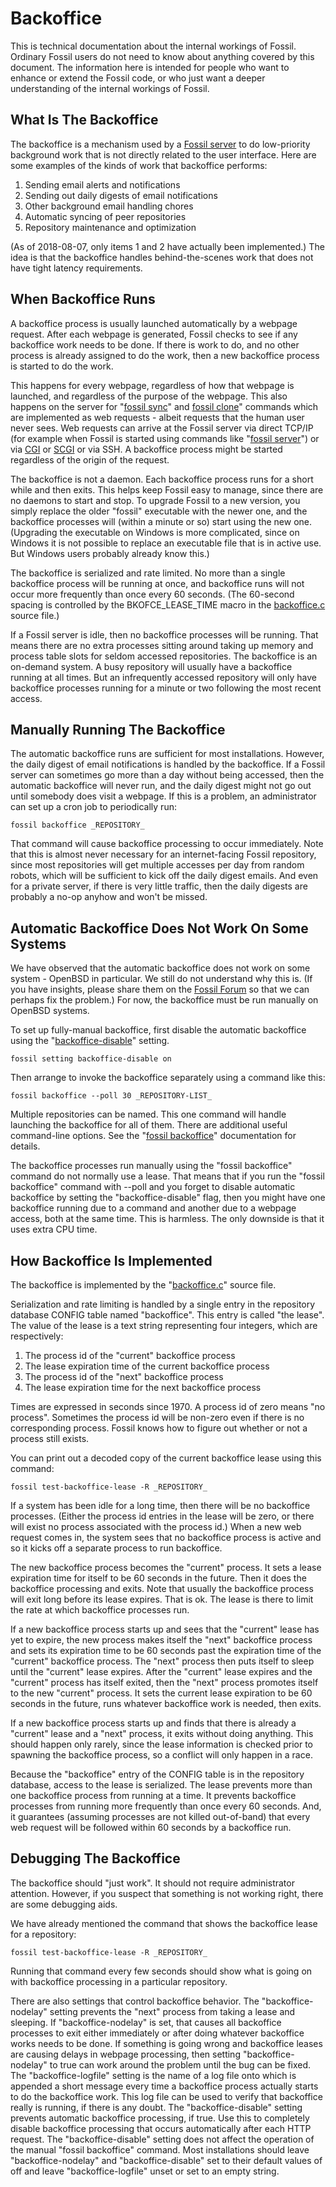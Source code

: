 Backoffice
==========

This is technical documentation about the internal workings of Fossil.
Ordinary Fossil users do not need to know about anything covered by this
document.  The information here is intended for people who want to enhance
or extend the Fossil code, or who just want a deeper understanding of
the internal workings of Fossil.

What Is The Backoffice
----------------------

The backoffice is a mechanism used by a
[Fossil server](./server/) to do low-priority
background work that is not directly related to the user interface.  Here
are some examples of the kinds of work that backoffice performs:

  1.  Sending email alerts and notifications
  2.  Sending out daily digests of email notifications
  3.  Other background email handling chores
  4.  Automatic syncing of peer repositories
  5.  Repository maintenance and optimization

(As of 2018-08-07, only items 1 and 2 have actually been implemented.)
The idea is that the backoffice handles behind-the-scenes work that does
not have tight latency requirements.

When Backoffice Runs
--------------------

A backoffice process is usually launched automatically by a webpage
request.  After each webpage is generated, Fossil checks to see if any
backoffice work needs to be done. If there is work to do, and no other
process is already assigned to do the work, then a new backoffice process
is started to do the work.

This happens for every webpage, regardless of how that webpage is launched,
and regardless of the purpose of the webpage.  This also happens on the
server for "[fossil sync](/help/sync)" and
[fossil clone](/help/clone)" commands which are implemented as
web requests - albeit requests that the human user never sees.
Web requests can arrive at the Fossil server via direct TCP/IP (for example
when Fossil is started using commands like "[fossil server](/help/server)")
or via [CGI](./server/any/cgi.md) or
[SCGI](./server/any/scgi.md) or via SSH.
A backoffice process might be started regardless of the origin of the
request.

The backoffice is not a daemon.  Each backoffice process runs for a short
while and then exits.  This helps keep Fossil easy to manage, since there
are no daemons to start and stop.  To upgrade Fossil to a new version,
you simply replace the older "fossil" executable with the newer one, and
the backoffice processes will (within a minute or so) start using the new
one.  (Upgrading the executable on Windows is more complicated, since on
Windows it is not possible to replace an executable file that is in active
use.  But Windows users probably already know this.)

The backoffice is serialized and rate limited.  No more than a single
backoffice process will be running at once, and backoffice runs will not
occur more frequently than once every 60 seconds.  (The 60-second spacing
is controlled by the BKOFCE_LEASE_TIME macro in the 
[backoffice.c](/file/src/backoffice.c) source file.)

If a Fossil server is idle, then no backoffice processes will be running.
That means there are no extra processes sitting around taking up memory
and process table slots for seldom accessed repositories.
The backoffice is an on-demand system.
A busy repository will usually have a backoffice
running at all times.  But an infrequently accessed repository will only have
backoffice processes running for a minute or two following the most recent
access.

Manually Running The Backoffice
-------------------------------

The automatic backoffice runs are sufficient for most installations.
However, the daily digest of email notifications is handled by the
backoffice.  If a Fossil server can sometimes go more than a day without
being accessed, then the automatic backoffice will never run, and the
daily digest might not go out until somebody does visit a webpage.
If this is a problem, an administrator can set up a cron job to
periodically run:

    fossil backoffice _REPOSITORY_

That command will cause backoffice processing to occur immediately.
Note that this is almost never necessary for an internet-facing
Fossil repository, since most repositories will get multiple accesses
per day from random robots, which will be sufficient to kick off the
daily digest emails.  And even for a private server, if there is very
little traffic, then the daily digests are probably a no-op anyhow
and won't be missed.

Automatic Backoffice Does Not Work On Some Systems
--------------------------------------------------

We have observed that the automatic backoffice does not work on
some system - OpenBSD in particular.  We still do not understand why
this is.  (If you have insights, please share them on the
[Fossil Forum](https://fossil-scm.org/forum) so that we can perhaps
fix the problem.)  For now, the backoffice must be run manually
on OpenBSD systems.

To set up fully-manual backoffice, first disable the automatic backoffice
using the "[backoffice-disable](/help/backoffice-disable)" setting.

    fossil setting backoffice-disable on

Then arrange to invoke the backoffice separately using a command
like this:

    fossil backoffice --poll 30 _REPOSITORY-LIST_

Multiple repositories can be named.  This one command will handle
launching the backoffice for all of them.  There are additional useful
command-line options.  See the "[fossil backoffice](/help/backoffice)"
documentation for details.

The backoffice processes run manually using the "fossil backoffice"
command do not normally use a lease.  That means that if you run the
"fossil backoffice" command with --poll and you forget to disable
automatic backoffice by setting the "backoffice-disable" flag, then
you might have one backoffice running due to a command and another due
to a webpage access, both at the same time.  This is harmless.  The
only downside is that it uses extra CPU time.

How Backoffice Is Implemented
-----------------------------

The backoffice is implemented by the 
"[backoffice.c](/file/src/backoffice.c)" source file.

Serialization and rate limiting is handled by a single entry in the
repository database CONFIG table named "backoffice".  This entry is
called "the lease".  The value of the lease
is a text string representing four integers, which
are respectively:

  1.  The process id of the "current" backoffice process
  2.  The lease expiration time of the current backoffice process
  3.  The process id of the "next" backoffice process
  4.  The lease expiration time for the next backoffice process

Times are expressed in seconds since 1970.  A process id of zero means
"no process".  Sometimes the process id will be non-zero even if there
is no corresponding process. Fossil knows how to figure out whether or
not a process still exists.

You can print out a decoded copy of the current backoffice lease using
this command:

    fossil test-backoffice-lease -R _REPOSITORY_

If a system has been idle for a long time, then there will be no
backoffice processes.  (Either the process id entries in the lease
will be zero, or there will exist no process associated with the
process id.) When a new web request comes in, the system
sees that no backoffice process is active and so it kicks off a separate
process to run backoffice.

The new backoffice process becomes the "current" process.  It sets a
lease expiration time for itself to be 60 seconds in the future.
Then it does the backoffice processing and exits.  Note that usually
the backoffice process will exit long before its lease expires.  That
is ok.  The lease is there to limit the rate at which backoffice processes
run.

If a new backoffice process starts up and sees that the "current" lease has
yet to expire, the new process makes itself the "next" backoffice process
and sets its expiration time to be 60 seconds past the expiration time of
the "current" backoffice process.  The "next" process then puts itself to
sleep until the "current" lease expires.  After the "current"
lease expires and the "current" process has itself exited, then
the "next" process promotes itself to the new "current" process.  It
sets the current lease expiration to be 60 seconds in the future, runs
whatever backoffice work is needed, then exits.

If a new backoffice process starts up and finds that there is already
a "current" lease and a "next" process, it exits without doing anything.
This should happen only rarely, since the lease information is checked
prior to spawning the backoffice process, so a conflict will only happen
in a race.

Because the "backoffice" entry of the CONFIG table is in the repository
database, access to the lease is serialized.  The lease prevents more
than one backoffice process from running at a time.  It prevents
backoffice processes from running more frequently than once every 60 seconds.
And, it guarantees (assuming processes are not killed out-of-band) that
every web request will be followed within 60 seconds by a backoffice
run.

Debugging The Backoffice
------------------------

The backoffice should "just work".  It should not require administrator
attention.  However, if you suspect that something is not working right,
there are some debugging aids.

We have already mentioned the command that shows the backoffice lease
for a repository:

    fossil test-backoffice-lease -R _REPOSITORY_

Running that command every few seconds should show what is going on with
backoffice processing in a particular repository.

There are also settings that control backoffice behavior.  The
"backoffice-nodelay" setting prevents the "next" process from taking a
lease and sleeping.  If "backoffice-nodelay" is set, that causes all
backoffice processes to exit either immediately or after doing whatever
backoffice works needs to be done.  If something is going wrong and
backoffice leases are causing delays in webpage processing, then setting
"backoffice-nodelay" to true can work around the problem until the bug
can be fixed.  The "backoffice-logfile" setting is the name of a log
file onto which is appended a short message every time a backoffice
process actually starts to do the backoffice work.  This log file can
be used to verify that backoffice really is running, if there is any
doubt.  The "backoffice-disable" setting prevents automatic backoffice
processing, if true.  Use this to completely disable backoffice processing
that occurs automatically after each HTTP request.  The "backoffice-disable"
setting does not affect the operation of the manual
"fossil backoffice" command.
Most installations should leave "backoffice-nodelay" and "backoffice-disable"
set to their default values of off and
leave "backoffice-logfile" unset or set to an empty string.
